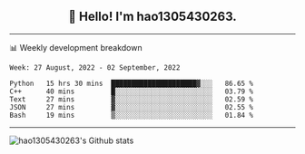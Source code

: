 <h2 align="center">👋 Hello! I'm hao1305430263.</h2>


---- 
📊 Weekly development breakdown

<!--START_SECTION:waka-->
```text
Week: 27 August, 2022 - 02 September, 2022

Python   15 hrs 30 mins  █████████████████████▓░░░   86.65 % 
C++      40 mins         █░░░░░░░░░░░░░░░░░░░░░░░░   03.79 % 
Text     27 mins         ▓░░░░░░░░░░░░░░░░░░░░░░░░   02.59 % 
JSON     27 mins         ▓░░░░░░░░░░░░░░░░░░░░░░░░   02.55 % 
Bash     19 mins         ▒░░░░░░░░░░░░░░░░░░░░░░░░   01.84 % 
```
<!--END_SECTION:waka-->
----
![hao1305430263's Github stats](https://github-readme-stats.vercel.app/api?username=hao1305430263&show_icons=true)


<!--
**hao1305430263/hao1305430263** is a ✨ _special_ ✨ repository because its `README.md` (this file) appears on your GitHub profile.

Here are some ideas to get you started:

- 🔭 I’m currently working on ...
- 🌱 I’m currently learning ...
- 👯 I’m looking to collaborate on ...
- 🤔 I’m looking for help with ...
- 💬 Ask me about ...
- 📫 How to reach me: ...
- 😄 Pronouns: ...
- ⚡ Fun fact: ...
-->
